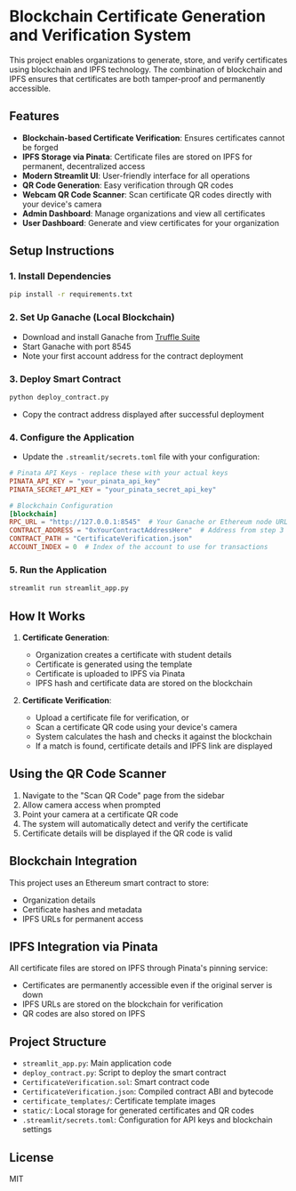 # Blockchain Certificate Generation and Verification System

This project enables organizations to generate, store, and verify certificates using blockchain and IPFS technology. The combination of blockchain and IPFS ensures that certificates are both tamper-proof and permanently accessible.

## Features

-   **Blockchain-based Certificate Verification**: Ensures certificates cannot be forged
-   **IPFS Storage via Pinata**: Certificate files are stored on IPFS for permanent, decentralized access
-   **Modern Streamlit UI**: User-friendly interface for all operations
-   **QR Code Generation**: Easy verification through QR codes
-   **Webcam QR Code Scanner**: Scan certificate QR codes directly with your device's camera
-   **Admin Dashboard**: Manage organizations and view all certificates
-   **User Dashboard**: Generate and view certificates for your organization

## Setup Instructions

### 1. Install Dependencies

```bash
pip install -r requirements.txt
```

### 2. Set Up Ganache (Local Blockchain)

-   Download and install Ganache from [Truffle Suite](https://trufflesuite.com/ganache/)
-   Start Ganache with port 8545
-   Note your first account address for the contract deployment

### 3. Deploy Smart Contract

```bash
python deploy_contract.py
```

-   Copy the contract address displayed after successful deployment

### 4. Configure the Application

-   Update the `.streamlit/secrets.toml` file with your configuration:

```toml
# Pinata API Keys - replace these with your actual keys
PINATA_API_KEY = "your_pinata_api_key"
PINATA_SECRET_API_KEY = "your_pinata_secret_api_key"

# Blockchain Configuration
[blockchain]
RPC_URL = "http://127.0.0.1:8545"  # Your Ganache or Ethereum node URL
CONTRACT_ADDRESS = "0xYourContractAddressHere"  # Address from step 3
CONTRACT_PATH = "CertificateVerification.json"
ACCOUNT_INDEX = 0  # Index of the account to use for transactions
```

### 5. Run the Application

```bash
streamlit run streamlit_app.py
```

## How It Works

1. **Certificate Generation**:

    - Organization creates a certificate with student details
    - Certificate is generated using the template
    - Certificate is uploaded to IPFS via Pinata
    - IPFS hash and certificate data are stored on the blockchain

2. **Certificate Verification**:
    - Upload a certificate file for verification, or
    - Scan a certificate QR code using your device's camera
    - System calculates the hash and checks it against the blockchain
    - If a match is found, certificate details and IPFS link are displayed

## Using the QR Code Scanner

1. Navigate to the "Scan QR Code" page from the sidebar
2. Allow camera access when prompted
3. Point your camera at a certificate QR code
4. The system will automatically detect and verify the certificate
5. Certificate details will be displayed if the QR code is valid

## Blockchain Integration

This project uses an Ethereum smart contract to store:

-   Organization details
-   Certificate hashes and metadata
-   IPFS URLs for permanent access

## IPFS Integration via Pinata

All certificate files are stored on IPFS through Pinata's pinning service:

-   Certificates are permanently accessible even if the original server is down
-   IPFS URLs are stored on the blockchain for verification
-   QR codes are also stored on IPFS

## Project Structure

-   `streamlit_app.py`: Main application code
-   `deploy_contract.py`: Script to deploy the smart contract
-   `CertificateVerification.sol`: Smart contract code
-   `CertificateVerification.json`: Compiled contract ABI and bytecode
-   `certificate_templates/`: Certificate template images
-   `static/`: Local storage for generated certificates and QR codes
-   `.streamlit/secrets.toml`: Configuration for API keys and blockchain settings

## License

MIT
